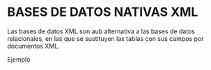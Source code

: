 # BASES DE DATOS NATIVAS XML

Las bases de datos XML son aub alternativa a las bases de datos relacionales, en las que se sustituyen  las tablas con sus campos por documentos XML.

Ejemplo

```xml

```
